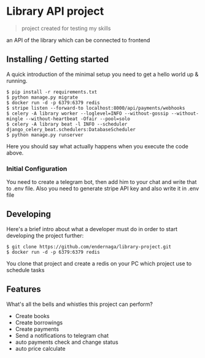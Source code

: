 # Library API project
> project created for testing my skills

an API of the library which can be connected to frontend

## Installing / Getting started

A quick introduction of the minimal setup you need to get a hello world up &
running.

```shell
$ pip install -r requirements.txt
$ python manage.py migrate
$ docker run -d -p 6379:6379 redis  
$ stripe listen --forward-to localhost:8000/api/payments/webhooks
$ celery -A library worker --loglevel=INFO --without-gossip --without-mingle --without-heartbeat -Ofair --pool=solo
$ celery -A library beat -l INFO --scheduler django_celery_beat.schedulers:DatabaseScheduler
$ python manage.py runserver
```

Here you should say what actually happens when you execute the code above.

### Initial Configuration

You need to create a telegram bot, then add him to your chat and write that to .env file.
Also you need to generate stripe API key and also write it in .env file

## Developing

Here's a brief intro about what a developer must do in order to start developing
the project further:

```shell
$ git clone https://github.com/endernaga/library-project.git
$ docker run -d -p 6379:6379 redis
```

You clone that project and create a redis on your PC which project use to schedule tasks

## Features

What's all the bells and whistles this project can perform?
* Create books
* Create borrowings
* Create payments
* Send a notifications to telegram chat
* auto payments check and change status
* auto price calculate
